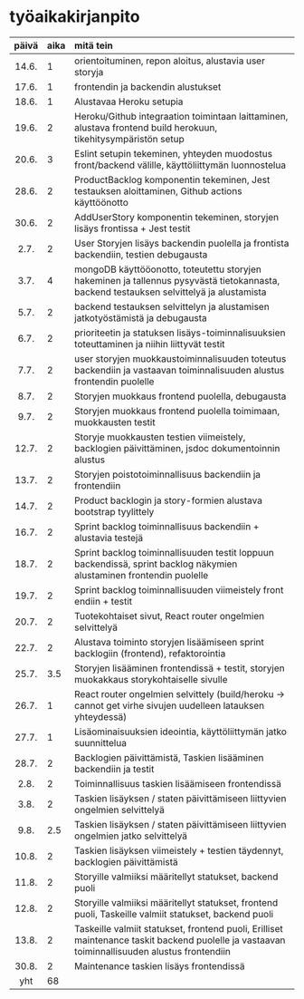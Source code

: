 # työaikakirjanpito

| päivä | aika | mitä tein  |
| :----:|:-----| :-----|
| 14.6. | 1    | orientoituminen, repon aloitus, alustavia user storyja |
| 17.6. | 1    | frontendin ja backendin alustukset |
| 18.6. | 1    | Alustavaa Heroku setupia |
| 19.6. | 2    | Heroku/Github integraation toimintaan laittaminen, alustava frontend build herokuun, tikehitysympäristön setup |
| 20.6. | 3    | Eslint setupin tekeminen, yhteyden muodostus front/backend välille, käyttöliittymän luonnostelua |
| 28.6. | 2    | ProductBacklog komponentin tekeminen, Jest testauksen aloittaminen, Github actions käyttöönotto |
| 30.6. | 2    | AddUserStory komponentin tekeminen, storyjen lisäys frontissa + Jest testit |
| 2.7. | 2    | User Storyjen lisäys backendin puolella ja frontista backendiin, testien debugausta |
| 3.7. | 4    | mongoDB käyttööonotto, toteutettu storyjen hakeminen ja tallennus pysyvästä tietokannasta, backend testauksen selvittelyä ja alustamista |
| 5.7. | 2    | backend testauksen selvittelyn ja alustamisen jatkotyöstämistä ja debugausta |
| 6.7. | 2    | prioriteetin ja statuksen lisäys-toiminnalisuuksien toteuttaminen ja niihin liittyvät testit |
| 7.7. | 2    | user storyjen muokkaustoiminnalisuuden toteutus backendiin ja vastaavan toiminnalisuuden alustus frontendin puolelle |
| 8.7. | 2    | Storyjen muokkaus frontend puolella, debugausta |
| 9.7. | 2    | Storyjen muokkaus frontend puolella toimimaan, muokkausten testit |
| 12.7. | 2    | Storyje muokkausten testien viimeistely, backlogien päivittäminen, jsdoc dokumentoinnin alustus |
| 13.7. | 2    | Storyjen poistotoiminnallisuus backendiin ja frontendiin |
| 14.7. | 2    | Product backlogin ja story-formien alustava bootstrap tyylittely |
| 16.7. | 2    | Sprint backlog toiminnallisuus backendiin + alustavia testejä |
| 18.7. | 2    | Sprint backlog toiminnallisuuden testit loppuun backendissä, sprint backlog näkymien alustaminen frontendin puolelle |
| 19.7. | 2    | Sprint backlog toiminnallisuuden viimeistely front endiin + testit |
| 20.7. | 2    | Tuotekohtaiset sivut, React router ongelmien selvittelyä |
| 22.7. | 2    | Alustava toiminto storyjen lisäämiseen sprint backlogiin (frontend), refaktorointia |
| 25.7. | 3.5    | Storyjen lisääminen frontendissä + testit, storyjen muokakkaus storykohtaiselle sivulle |
| 26.7. | 1    | React router ongelmien selvittely (build/heroku -> cannot get virhe sivujen uudelleen latauksen yhteydessä) |
| 27.7. | 1    | Lisäominaisuuksien ideointia, käyttöliittymän jatko suunnittelua |
| 28.7. | 2    | Backlogien päivittämistä, Taskien lisääminen backendiin ja testit |
| 2.8. | 2    | Toiminnallisuus taskien lisäämiseen frontendissä |
| 3.8. | 2    | Taskien lisäyksen / staten päivittämiseen liittyvien ongelmien selvittelyä |
| 9.8. | 2.5    | Taskien lisäyksen / staten päivittämiseen liittyvien ongelmien jatko selvittelyä |
| 10.8. | 2    | Taskien lisäyksen viimeistely + testien täydennyt, backlogien päivittämistä |
| 11.8. | 2    | Storyille valmiiksi määritellyt statukset, backend puoli |
| 12.8. | 2    | Storyille valmiiksi määritellyt statukset, frontend puoli, Taskeille valmiit statukset, backend puoli |
| 13.8. | 2    | Taskeille valmiit statukset, frontend puoli, Erilliset maintenance taskit backend puolelle ja vastaavan toiminnallisuuden alustus frontendiin |
| 30.8. | 2    | Maintenance taskien lisäys frontendissä |
| yht   | 68   | | 